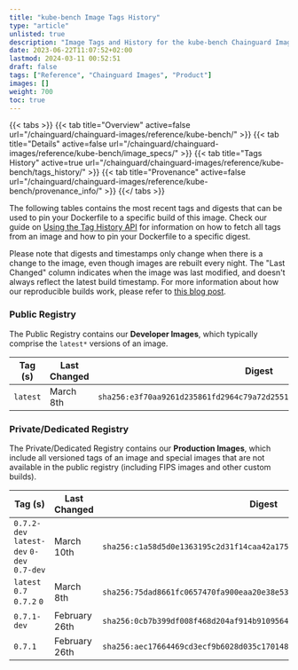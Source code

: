 ```yaml
---
title: "kube-bench Image Tags History"
type: "article"
unlisted: true
description: "Image Tags and History for the kube-bench Chainguard Image"
date: 2023-06-22T11:07:52+02:00
lastmod: 2024-03-11 00:52:51
draft: false
tags: ["Reference", "Chainguard Images", "Product"]
images: []
weight: 700
toc: true
---
```


{{< tabs >}}
{{< tab title="Overview" active=false url="/chainguard/chainguard-images/reference/kube-bench/" >}}
{{< tab title="Details" active=false url="/chainguard/chainguard-images/reference/kube-bench/image_specs/" >}}
{{< tab title="Tags History" active=true url="/chainguard/chainguard-images/reference/kube-bench/tags_history/" >}}
{{< tab title="Provenance" active=false url="/chainguard/chainguard-images/reference/kube-bench/provenance_info/" >}}
{{</ tabs >}}

The following tables contains the most recent tags and digests that can be used to pin your Dockerfile to a specific build of this image. Check our guide on [Using the Tag History API](/chainguard/chainguard-images/using-the-tag-history-api/) for information on how to fetch all tags from an image and how to pin your Dockerfile to a specific digest.

Please note that digests and timestamps only change when there is a change to the image, even though images are rebuilt every night. The "Last Changed" column indicates when the image was last modified, and doesn't always reflect the latest build timestamp. For more information about how our reproducible builds work, please refer to [this blog post](https://www.chainguard.dev/unchained/reproducing-chainguards-reproducible-image-builds).

### Public Registry
The Public Registry contains our **Developer Images**, which typically comprise the `latest*` versions of an image.

| Tag (s)   | Last Changed | Digest                                                                    |
|-----------|--------------|---------------------------------------------------------------------------|
|  `latest` | March 8th    | `sha256:e3f70aa9261d235861fd2964c79a72d25514cbefd017c0e5df48952a9b044a39` |


### Private/Dedicated Registry
The Private/Dedicated Registry contains our **Production Images**, which include all versioned tags of an image and special images that are not available in the public registry (including FIPS images and other custom builds).

| Tag (s)                                     | Last Changed  | Digest                                                                    |
|---------------------------------------------|---------------|---------------------------------------------------------------------------|
|  `0.7.2-dev` `latest-dev` `0-dev` `0.7-dev` | March 10th    | `sha256:c1a58d5d0e1363195c2d31f14caa42a1757481d84d61d1bcc3849316d14d7ea1` |
|  `latest` `0.7` `0.7.2` `0`                 | March 8th     | `sha256:75dad8661fc0657470fa900eaa20e38e53613ba67d0dc495bbdbd1ea685cb69a` |
|  `0.7.1-dev`                                | February 26th | `sha256:0cb7b399df008f468d204af914b910956483d3d9857e34f5682c82d2ed489d6c` |
|  `0.7.1`                                    | February 26th | `sha256:aec17664469cd3ecf9b6028d035c170148d9a063395e0d769f2bb0d19a56633c` |

